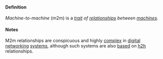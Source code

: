 #### Definition

*Machine-to-machine* (m2m) is a *[trait](https://github.com/gcassel/Modular-Organizing-Terminology/blob/master/terms/trait.md) of [relationships](https://github.com/gcassel/Modular-Organizing-Terminology/blob/master/terms/relate.md) between [machines](https://github.com/gcassel/Modular-Organizing-Terminology/blob/master/terms/machine.md)*.

#### Notes

M2m relationships are conspicuous and highly [complex](https://github.com/gcassel/Modular-Organizing-Terminology/blob/master/terms/complexity.md) in [digital](https://github.com/gcassel/Modular-Organizing-Terminology/blob/master/terms/digital.md) [networking](https://github.com/gcassel/Modular-Organizing-Terminology/blob/master/terms/network.md) [systems](https://github.com/gcassel/Modular-Organizing-Terminology/blob/master/terms/system.md), although such systems are also [based](https://github.com/gcassel/Modular-Organizing-Terminology/blob/master/terms/base.md) on [h2h](https://github.com/gcassel/Modular-Organizing-Terminology/blob/master/terms/h2h.md) relationships.
